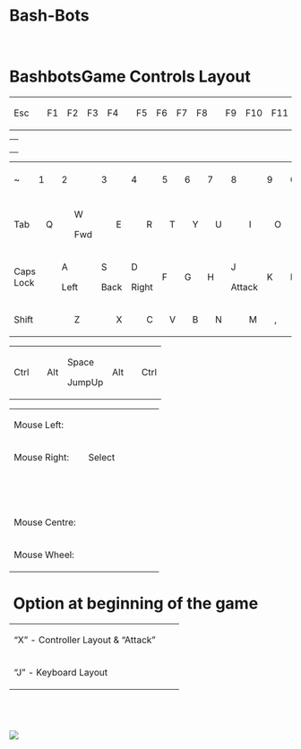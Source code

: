 # Bash-Bots
<div>

<span class="c23 c30">                </span>

</div>

# <span>Bashbots</span><span class="c42">Game</span> <span>Controls</span> <span class="c42">Layout</span>

<a id="t.4332b033d8dad986d2c34ed3a6ba467222c86edc"></a><a id="t.0"></a>

<table class="c25">

<tbody>

<tr class="c18">

<td class="c19" colspan="1" rowspan="1">

<span class="c0">Esc</span>

<span class="c1"></span>

</td>

<td class="c16" colspan="1" rowspan="1">

<span class="c1"></span>

</td>

<td class="c5" colspan="1" rowspan="1">

<span class="c0">F1</span>

<span class="c1"></span>

</td>

<td class="c19" colspan="1" rowspan="1">

<span class="c0">F2</span>

<span class="c1"></span>

</td>

<td class="c5" colspan="1" rowspan="1">

<span class="c0">F3</span>

<span class="c1"></span>

</td>

<td class="c5" colspan="1" rowspan="1">

<span class="c0">F4</span>

<span class="c1"></span>

</td>

<td class="c37" colspan="1" rowspan="1">

<span class="c1"></span>

</td>

<td class="c5" colspan="1" rowspan="1">

<span class="c0">F5</span>

<span class="c1"></span>

</td>

<td class="c5" colspan="1" rowspan="1">

<span class="c0">F6</span>

<span class="c1"></span>

</td>

<td class="c19" colspan="1" rowspan="1">

<span class="c0">F7</span>

<span class="c1"></span>

</td>

<td class="c5" colspan="1" rowspan="1">

<span class="c0">F8</span>

<span class="c1"></span>

</td>

<td class="c6" colspan="1" rowspan="1">

<span class="c1"></span>

</td>

<td class="c19" colspan="1" rowspan="1">

<span class="c0">F9</span>

<span class="c1"></span>

</td>

<td class="c5" colspan="1" rowspan="1">

<span class="c0">F10</span>

<span class="c1"></span>

</td>

<td class="c5" colspan="1" rowspan="1">

<span class="c0">F11</span>

<span class="c1"></span>

</td>

<td class="c5" colspan="1" rowspan="1">

<span class="c0">F12</span>

<span class="c1"></span>

</td>

</tr>

</tbody>

</table>

<span class="c11 c29"></span>

<a id="t.1aebe24dda1b56316fca09844ec7bf63e4290b0d"></a><a id="t.1"></a>

<table class="c25">

<tbody>

<tr class="c34">

<td class="c14" colspan="1" rowspan="1">

<span class="c1"></span>

</td>

</tr>

</tbody>

</table>

<span class="c11 c29"></span>

<a id="t.fbf4f51e5367d3fd0ee5a8253b4024bf25ad7d9f"></a><a id="t.2"></a>

<table class="c25">

<tbody>

<tr class="c18">

<td class="c19" colspan="1" rowspan="1">

<span class="c0">~</span>

<span class="c1"></span>

</td>

<td class="c5" colspan="2" rowspan="1">

<span class="c0">1</span>

<span class="c1"></span>

</td>

<td class="c5" colspan="2" rowspan="1">

<span class="c0">2</span>

<span class="c1"></span>

</td>

<td class="c19" colspan="2" rowspan="1">

<span class="c0">3</span>

<span class="c1"></span>

</td>

<td class="c5" colspan="2" rowspan="1">

<span class="c0">4</span>

<span class="c1"></span>

</td>

<td class="c5" colspan="2" rowspan="1">

<span class="c0">5</span>

<span class="c1"></span>

</td>

<td class="c19" colspan="2" rowspan="1">

<span class="c0">6</span>

<span class="c1"></span>

</td>

<td class="c5" colspan="2" rowspan="1">

<span class="c0">7</span>

<span class="c1"></span>

</td>

<td class="c5" colspan="2" rowspan="1">

<span class="c0">8</span>

<span class="c1"></span>

</td>

<td class="c19" colspan="2" rowspan="1">

<span class="c0">9</span>

<span class="c1"></span>

</td>

<td class="c5" colspan="2" rowspan="1">

<span class="c0">0</span>

<span class="c1"></span>

</td>

<td class="c5" colspan="2" rowspan="1">

<span class="c0">–</span>

<span class="c1"></span>

</td>

<td class="c19" colspan="2" rowspan="1">

<span class="c0">=</span>

<span class="c1"></span>

</td>

<td class="c5" colspan="2" rowspan="1">

<span class="c0">\</span>

<span class="c1"></span>

</td>

<td class="c5" colspan="1" rowspan="1">

<span class="c11 c13">🠈</span>

<span class="c1"></span>

</td>

</tr>

<tr class="c18">

<td class="c43" colspan="2" rowspan="1">

<span class="c0">Tab</span>

<span class="c1"></span>

</td>

<td class="c5" colspan="2" rowspan="1">

<span class="c0">Q</span>

<span class="c1"></span>

</td>

<td class="c19" colspan="2" rowspan="1">

<span class="c0">W</span>

<span class="c10">Fwd</span>

</td>

<td class="c5" colspan="2" rowspan="1">

<span class="c0">E</span>

<span class="c1"></span>

</td>

<td class="c5" colspan="2" rowspan="1">

<span class="c0">R</span>

<span class="c1"></span>

</td>

<td class="c19" colspan="2" rowspan="1">

<span class="c0">T</span>

<span class="c1"></span>

</td>

<td class="c35" colspan="2" rowspan="1">

<span class="c0">Y</span>

<span class="c1"></span>

</td>

<td class="c5" colspan="2" rowspan="1">

<span class="c0">U</span>

<span class="c1"></span>

</td>

<td class="c19" colspan="2" rowspan="1">

<span class="c0">I</span>

<span class="c1"></span>

</td>

<td class="c5" colspan="2" rowspan="1">

<span class="c0">O</span>

<span class="c1"></span>

</td>

<td class="c5" colspan="2" rowspan="1">

<span class="c0">P</span>

<span class="c1"></span>

</td>

<td class="c19" colspan="2" rowspan="1">

<span class="c0">[</span>

<span class="c1"></span>

</td>

<td class="c5" colspan="2" rowspan="1">

<span class="c0">]</span>

<span class="c1"></span>

</td>

<td class="c36" colspan="2" rowspan="1">

<span class="c0">Enter</span>

<span class="c1"></span>

</td>

</tr>

<tr class="c18">

<td class="c20" colspan="3" rowspan="1">

<span class="c0">Caps Lock</span>

<span class="c1"></span>

</td>

<td class="c5" colspan="2" rowspan="1">

<span class="c0">A</span>

<span class="c10">Left</span>

</td>

<td class="c19" colspan="2" rowspan="1">

<span class="c0">S</span>

<span class="c10">Back</span>

</td>

<td class="c5" colspan="2" rowspan="1">

<span class="c0">D</span>

<span class="c10">Right</span>

</td>

<td class="c5" colspan="2" rowspan="1">

<span class="c0">F</span>

<span class="c1"></span>

</td>

<td class="c19" colspan="2" rowspan="1">

<span class="c0">G</span>

<span class="c1"></span>

</td>

<td class="c5" colspan="2" rowspan="1">

<span class="c0">H</span>

<span class="c1"></span>

</td>

<td class="c5" colspan="2" rowspan="1">

<span class="c0">J</span>

<span class="c10">Attack</span>

</td>

<td class="c19" colspan="2" rowspan="1">

<span class="c0">K</span>

<span class="c1"></span>

</td>

<td class="c5" colspan="2" rowspan="1">

<span class="c0">L</span>

<span class="c1"></span>

</td>

<td class="c5" colspan="2" rowspan="1">

<span class="c0">;</span>

<span class="c1"></span>

</td>

<td class="c19" colspan="2" rowspan="1">

<span class="c0">"</span>

<span class="c1"></span>

</td>

<td class="c20" colspan="3" rowspan="1">

<span style="overflow: hidden; display: inline-block; margin: 0.00px 0.00px; border: 0.00px solid #000000; transform: rotate(0.00rad) translateZ(0px); -webkit-transform: rotate(0.00rad) translateZ(0px); width: 25.07px; height: 1.33px;">![](images/image2.png)</span>

</td>

</tr>

<tr class="c18">

<td class="c40" colspan="4" rowspan="1">

<span class="c0">Shift</span>

<span class="c1"></span>

</td>

<td class="c19" colspan="2" rowspan="1">

<span class="c0">Z</span>

<span class="c1"></span>

</td>

<td class="c5" colspan="2" rowspan="1">

<span class="c0">X</span>

</td>

<td class="c5" colspan="2" rowspan="1">

<span class="c0">C</span>

<span class="c1"></span>

</td>

<td class="c19" colspan="2" rowspan="1">

<span class="c0">V</span>

<span class="c1"></span>

</td>

<td class="c5" colspan="2" rowspan="1">

<span class="c0">B</span>

<span class="c1"></span>

</td>

<td class="c5" colspan="2" rowspan="1">

<span class="c0">N</span>

<span class="c1"></span>

</td>

<td class="c19" colspan="2" rowspan="1">

<span class="c0">M</span>

<span class="c1"></span>

</td>

<td class="c5" colspan="2" rowspan="1">

<span class="c0">,</span>

<span class="c1"></span>

</td>

<td class="c5" colspan="2" rowspan="1">

<span class="c0">.</span>

<span class="c1"></span>

</td>

<td class="c19" colspan="2" rowspan="1">

<span class="c0">/</span>

<span class="c1"></span>

</td>

<td class="c47" colspan="4" rowspan="1">

<span class="c0">Shift</span>

<span class="c1"></span>

</td>

</tr>

</tbody>

</table>

<span class="c11 c29"></span>

<a id="t.d7d89ed81add2753f30450f7d0a19ce6d170d20f"></a><a id="t.3"></a>

<table class="c25">

<tbody>

<tr class="c18">

<td class="c48" colspan="1" rowspan="1">

<span class="c0">Ctrl</span>

<span class="c1"></span>

</td>

<td class="c50" colspan="1" rowspan="1">

<span class="c1"></span>

</td>

<td class="c38" colspan="1" rowspan="1">

<span class="c0">Alt</span>

<span class="c1"></span>

</td>

<td class="c33" colspan="1" rowspan="1">

<span class="c0">Space</span>

<span class="c10">JumpUp</span>

</td>

<td class="c38" colspan="1" rowspan="1">

<span class="c0">Alt</span>

<span class="c1"></span>

</td>

<td class="c39" colspan="1" rowspan="1">

<span class="c1"></span>

</td>

<td class="c38" colspan="1" rowspan="1">

<span class="c0">Ctrl</span>

<span class="c1"></span>

</td>

</tr>

</tbody>

</table>

<span class="c11 c32"></span>

<a id="t.7784fab13df2718f9db30e0cb435e7ecc7e1538a"></a><a id="t.4"></a>

<table class="c25">

<tbody>

<tr class="c21">

<td class="c7" colspan="1" rowspan="1">

<span class="c0">Mouse Left:</span><span class="c1">        </span>

</td>

<td class="c12" colspan="1" rowspan="1">

<span class="c1">        </span>

</td>

<td class="c22" colspan="1" rowspan="1">

<span class="c0"></span>

</td>

</tr>

<tr class="c21">

<td class="c7" colspan="1" rowspan="1">

<span class="c0">Mouse Right:</span><span class="c1">        </span><span class="c10">Select</span>

</td>

<td class="c12" colspan="1" rowspan="1">

<span class="c1">        </span>

</td>

<td class="c22" colspan="1" rowspan="1">

<span class="c0"></span>

</td>

</tr>

<tr class="c21">

<td class="c7" colspan="1" rowspan="1">

<span class="c0"></span>

</td>

<td class="c12" colspan="1" rowspan="1">

<span class="c1">        </span>

</td>

<td class="c22" colspan="1" rowspan="1">

<span class="c0"></span>

</td>

</tr>

<tr class="c21">

<td class="c7" colspan="1" rowspan="1">

<span class="c0">Mouse Centre:</span><span class="c1">        </span>

</td>

<td class="c12" colspan="1" rowspan="1">

<span class="c0"></span>

</td>

<td class="c22" colspan="1" rowspan="1">

<span class="c23"> </span>

</td>

</tr>

<tr class="c21">

<td class="c7" colspan="1" rowspan="1">

<span class="c0">Mouse Wheel:</span><span class="c1">        </span>

</td>

<td class="c12" colspan="1" rowspan="1">

<span class="c1"></span>

</td>

<td class="c22" colspan="1" rowspan="1">

<span class="c0"></span>

</td>

</tr>

</tbody>

</table>

<span class="c11 c32"></span>

# <span class="c23 c49"> Option at beginning of the game</span>

<a id="t.5e42bf3e104f7ee6223f6c7b2cbcee4c1e117fc2"></a><a id="t.5"></a>

<table class="c25">

<tbody>

<tr class="c21">

<td class="c7" colspan="1" rowspan="1">

<span class="c9">“X” - Controller Layout & “Attack”</span><span class="c24 c31">        </span>

</td>

</tr>

<tr class="c21">

<td class="c7" colspan="1" rowspan="1">

<span class="c9">“J” - Keyboard Layout</span><span class="c1 c24">        </span>

</td>

</tr>

</tbody>

</table>

# <span class="c41"> </span><span style="overflow: hidden; display: inline-block; margin: 0.00px 0.00px; border: 0.00px solid #000000; transform: rotate(0.00rad) translateZ(0px); -webkit-transform: rotate(0.00rad) translateZ(0px); width: 621.33px; height: 329.60px;">![](images/image1.jpg)</span>
